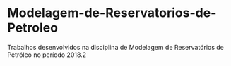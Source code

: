 # Modelagem-de-Reservatorios-de-Petroleo
Trabalhos desenvolvidos na disciplina de Modelagem de Reservatórios de Petróleo no período 2018.2
